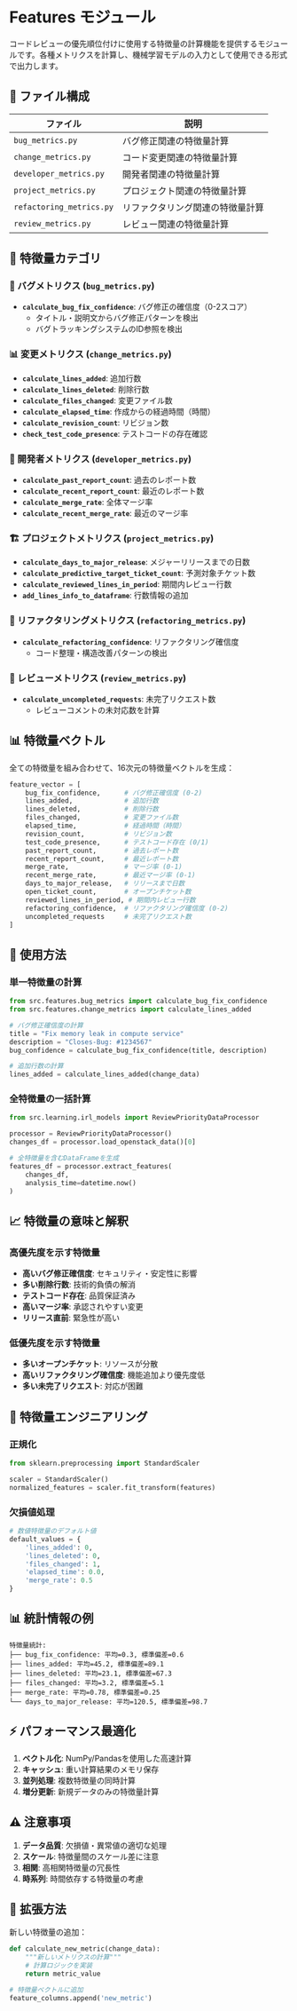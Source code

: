 # Features モジュール

コードレビューの優先順位付けに使用する特徴量の計算機能を提供するモジュールです。各種メトリクスを計算し、機械学習モデルの入力として使用できる形式で出力します。

## 📁 ファイル構成

| ファイル | 説明 |
|---------|------|
| `bug_metrics.py` | バグ修正関連の特徴量計算 |
| `change_metrics.py` | コード変更関連の特徴量計算 |
| `developer_metrics.py` | 開発者関連の特徴量計算 |
| `project_metrics.py` | プロジェクト関連の特徴量計算 |
| `refactoring_metrics.py` | リファクタリング関連の特徴量計算 |
| `review_metrics.py` | レビュー関連の特徴量計算 |

## 🔧 特徴量カテゴリ

### 🐛 バグメトリクス (`bug_metrics.py`)
- **`calculate_bug_fix_confidence`**: バグ修正の確信度（0-2スコア）
  - タイトル・説明文からバグ修正パターンを検出
  - バグトラッキングシステムのID参照を検出

### 📊 変更メトリクス (`change_metrics.py`)
- **`calculate_lines_added`**: 追加行数
- **`calculate_lines_deleted`**: 削除行数
- **`calculate_files_changed`**: 変更ファイル数
- **`calculate_elapsed_time`**: 作成からの経過時間（時間）
- **`calculate_revision_count`**: リビジョン数
- **`check_test_code_presence`**: テストコードの存在確認

### 👥 開発者メトリクス (`developer_metrics.py`)
- **`calculate_past_report_count`**: 過去のレポート数
- **`calculate_recent_report_count`**: 最近のレポート数
- **`calculate_merge_rate`**: 全体マージ率
- **`calculate_recent_merge_rate`**: 最近のマージ率

### 🏗️ プロジェクトメトリクス (`project_metrics.py`)
- **`calculate_days_to_major_release`**: メジャーリリースまでの日数
- **`calculate_predictive_target_ticket_count`**: 予測対象チケット数
- **`calculate_reviewed_lines_in_period`**: 期間内レビュー行数
- **`add_lines_info_to_dataframe`**: 行数情報の追加

### 🔄 リファクタリングメトリクス (`refactoring_metrics.py`)
- **`calculate_refactoring_confidence`**: リファクタリング確信度
  - コード整理・構造改善パターンの検出

### 📝 レビューメトリクス (`review_metrics.py`)
- **`calculate_uncompleted_requests`**: 未完了リクエスト数
  - レビューコメントの未対応数を計算

## 📊 特徴量ベクトル

全ての特徴量を組み合わせて、16次元の特徴量ベクトルを生成：

```python
feature_vector = [
    bug_fix_confidence,      # バグ修正確信度 (0-2)
    lines_added,             # 追加行数
    lines_deleted,           # 削除行数  
    files_changed,           # 変更ファイル数
    elapsed_time,            # 経過時間（時間）
    revision_count,          # リビジョン数
    test_code_presence,      # テストコード存在 (0/1)
    past_report_count,       # 過去レポート数
    recent_report_count,     # 最近レポート数
    merge_rate,              # マージ率 (0-1)
    recent_merge_rate,       # 最近マージ率 (0-1)
    days_to_major_release,   # リリースまで日数
    open_ticket_count,       # オープンチケット数
    reviewed_lines_in_period, # 期間内レビュー行数
    refactoring_confidence,  # リファクタリング確信度 (0-2)
    uncompleted_requests     # 未完了リクエスト数
]
```

## 🚀 使用方法

### 単一特徴量の計算

```python
from src.features.bug_metrics import calculate_bug_fix_confidence
from src.features.change_metrics import calculate_lines_added

# バグ修正確信度の計算
title = "Fix memory leak in compute service"
description = "Closes-Bug: #1234567"
bug_confidence = calculate_bug_fix_confidence(title, description)

# 追加行数の計算
lines_added = calculate_lines_added(change_data)
```

### 全特徴量の一括計算

```python
from src.learning.irl_models import ReviewPriorityDataProcessor

processor = ReviewPriorityDataProcessor()
changes_df = processor.load_openstack_data()[0]

# 全特徴量を含むDataFrameを生成
features_df = processor.extract_features(
    changes_df, 
    analysis_time=datetime.now()
)
```

## 📈 特徴量の意味と解釈

### 高優先度を示す特徴量
- **高いバグ修正確信度**: セキュリティ・安定性に影響
- **多い削除行数**: 技術的負債の解消
- **テストコード存在**: 品質保証済み
- **高いマージ率**: 承認されやすい変更
- **リリース直前**: 緊急性が高い

### 低優先度を示す特徴量
- **多いオープンチケット**: リソースが分散
- **高いリファクタリング確信度**: 機能追加より優先度低
- **多い未完了リクエスト**: 対応が困難

## 🎯 特徴量エンジニアリング

### 正規化
```python
from sklearn.preprocessing import StandardScaler

scaler = StandardScaler()
normalized_features = scaler.fit_transform(features)
```

### 欠損値処理
```python
# 数値特徴量のデフォルト値
default_values = {
    'lines_added': 0,
    'lines_deleted': 0,
    'files_changed': 1,
    'elapsed_time': 0.0,
    'merge_rate': 0.5
}
```

## 📊 統計情報の例

```
特徴量統計:
├── bug_fix_confidence: 平均=0.3, 標準偏差=0.6
├── lines_added: 平均=45.2, 標準偏差=89.1  
├── lines_deleted: 平均=23.1, 標準偏差=67.3
├── files_changed: 平均=3.2, 標準偏差=5.1
├── merge_rate: 平均=0.78, 標準偏差=0.25
└── days_to_major_release: 平均=120.5, 標準偏差=98.7
```

## ⚡ パフォーマンス最適化

1. **ベクトル化**: NumPy/Pandasを使用した高速計算
2. **キャッシュ**: 重い計算結果のメモリ保存
3. **並列処理**: 複数特徴量の同時計算
4. **増分更新**: 新規データのみの特徴量計算

## ⚠️ 注意事項

1. **データ品質**: 欠損値・異常値の適切な処理
2. **スケール**: 特徴量間のスケール差に注意
3. **相関**: 高相関特徴量の冗長性
4. **時系列**: 時間依存する特徴量の考慮

## 🔧 拡張方法

新しい特徴量の追加：

```python
def calculate_new_metric(change_data):
    """新しいメトリクスの計算"""
    # 計算ロジックを実装
    return metric_value

# 特徴量ベクトルに追加
feature_columns.append('new_metric')
```
